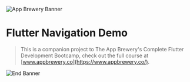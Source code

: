 ![App Brewery Banner](https://github.com/londonappbrewery/Images/blob/master/AppBreweryBanner.png)


# Flutter Navigation Demo


>This is a companion project to The App Brewery's Complete Flutter Development Bootcamp, check out the full course at [www.appbrewery.co](https://www.appbrewery.co/).

![End Banner](https://github.com/londonappbrewery/Images/blob/master/readme-end-banner.png)

